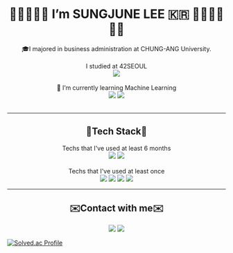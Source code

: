 <!-- ![header](https://capsule-render.vercel.app/api?type=transparent&color=auto&height=100&section=header&text=KKIYOU&fontSize=49) -->

<h1 align="center">👋👋🏼👋🏾 I’m SUNGJUNE LEE 🇰🇷 👋🏿👋🏻👋🏽</h1>

<p align="center">
  🎓I majored in business administration at CHUNG-ANG University.
  <br><br>
  I studied at 42SEOUL
  <br><img src="https://img.shields.io/badge/42SEOUL-000000?style=flat-square&logo=42&logoColor=white"/>
  <br><br>
  📕 I’m currently learning Machine Learning
  <br>
  <img src="https://img.shields.io/badge/TensorFlow-FF6F00?style=flat-square&logo=TensorFlow&logoColor=white"/> <img src="https://img.shields.io/badge/scikit-learn-F7931E?style=flat-square&logo=scikit-learn&logoColor=white"/>
  <br><br>  
</p>
<hr>

<h2 align="center">🌊Tech Stack🌊</h2>
<p align="center">
  Techs that I've used at least 6 months
  <br>
  <img src="https://img.shields.io/badge/Python-3776AB?style=flat-square&logo=Python&logoColor=white"/> <img src="https://img.shields.io/badge/C-A8B9CC?style=flat-square&logo=C&logoColor=white"/> 
  <br><br>
  Techs that I've used at least once
  <br>
  <img src="https://img.shields.io/badge/Django-092E20?style=flat-square&logo=Django&logoColor=white"/> <img src="https://img.shields.io/badge/MySQL-4479A1?style=flat-square&logo=MySQL&logoColor=white"/> <img src="https://img.shields.io/badge/Swift-FA7343?style=flat-square&logo=Swift&logoColor=white"/> <img src="https://img.shields.io/badge/R-276DC3?style=flat-square&logo=R&logoColor=white"/>
</p>
<hr>

<h2 align="center">✉️Contact with me✉️</h2>
<p align="center">
<a href="mailto:sungjune.kr@gmail.com" target="_blank"><img src="https://img.shields.io/badge/Mail-EA4335?style=flat-square&logo=Gmail&logoColor=white"/></a> <a href="https://velog.io/@kkiyou" target="_blank"><img src="https://img.shields.io/badge/Velog-20c997?style=flat-square&logo=Vimeo&logoColor=white"/></a>
</p>

[![Solved.ac Profile](http://mazassumnida.wtf/api/v2/generate_badge?boj=lsj2259)](https://solved.ac/lsj2259/)
